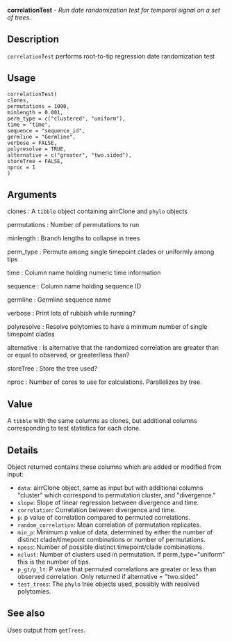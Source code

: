 **correlationTest** - *Run date randomization test for temporal signal on a set of trees.*

Description
--------------------

`correlationTest` performs root-to-tip regression date randomization test


Usage
--------------------
```
correlationTest(
clones,
permutations = 1000,
minlength = 0.001,
perm_type = c("clustered", "uniform"),
time = "time",
sequence = "sequence_id",
germline = "Germline",
verbose = FALSE,
polyresolve = TRUE,
alternative = c("greater", "two.sided"),
storeTree = FALSE,
nproc = 1
)
```

Arguments
-------------------

clones
:   A `tibble` object containing airrClone and `phylo` objects

permutations
:   Number of permutations to run

minlength
:   Branch lengths to collapse in trees

perm_type
:   Permute among single timepoint clades or uniformly
among tips

time
:   Column name holding numeric time information

sequence
:   Column name holding sequence ID

germline
:   Germline sequence name

verbose
:   Print lots of rubbish while running?

polyresolve
:   Resolve polytomies to have a minimum number of 
single timepoint clades

alternative
:   Is alternative that the randomized correlation are greater than 
or equal to observed, or greater/less than?

storeTree
:   Store the tree used?

nproc
:   Number of cores to use for calculations. Parallelizes by tree.




Value
-------------------

A `tibble` with the same columns as clones, but additional
columns corresponding to test statistics for each clone.


Details
-------------------

Object returned contains these columns which are added or modified from input:
 
+ `data`: airrClone object, same as input but with additional columns 
"cluster" which correspond to permutation cluster, and "divergence."
+ `slope`: Slope of linear regression between divergence and time.
+ `correlation`: Correlation between divergence and time.
+ `p`: p value of correlation compared to permuted correlations.
+ `random_correlation`: Mean correlation of permutation replicates.
+ `min_p`: Minimum p value of data, determined by either the number of
distinct clade/timepoint combinations or number of permutations.
+ `nposs`: Number of possible distinct timepoint/clade combinations.
+ `nclust`: Number of clusters used in permutation. If perm_type="uniform"
this is the number of tips.
+ `p_gt/p_lt`: P value that permuted correlations are greater or less 
than observed correlation. Only returned if alternative = "two.sided"
+ `test_trees`:  The `phylo` tree objects used, possibly with
resolved polytomies.





See also
-------------------

Uses output from `getTrees`.






